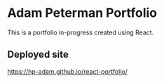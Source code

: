 # Adam Peterman Portfolio

This is a portfolio in-progress created using React.

## Deployed site

https://hp-adam.github.io/react-portfolio/
